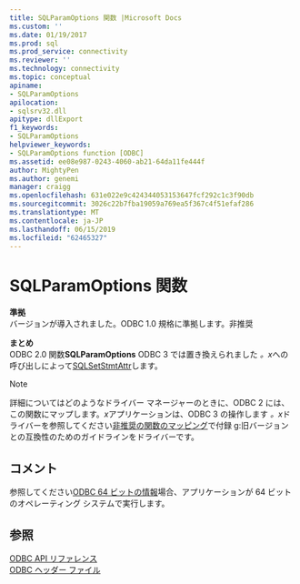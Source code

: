 ```yaml
---
title: SQLParamOptions 関数 |Microsoft Docs
ms.custom: ''
ms.date: 01/19/2017
ms.prod: sql
ms.prod_service: connectivity
ms.reviewer: ''
ms.technology: connectivity
ms.topic: conceptual
apiname:
- SQLParamOptions
apilocation:
- sqlsrv32.dll
apitype: dllExport
f1_keywords:
- SQLParamOptions
helpviewer_keywords:
- SQLParamOptions function [ODBC]
ms.assetid: ee08e987-0243-4060-ab21-64da11fe444f
author: MightyPen
ms.author: genemi
manager: craigg
ms.openlocfilehash: 631e022e9c424344053153647fcf292c1c3f90db
ms.sourcegitcommit: 3026c22b7fba19059a769ea5f367c4f51efaf286
ms.translationtype: MT
ms.contentlocale: ja-JP
ms.lasthandoff: 06/15/2019
ms.locfileid: "62465327"
---
```

# <a name="sqlparamoptions-function"></a>SQLParamOptions 関数
**準拠**  
 バージョンが導入されました。ODBC 1.0 規格に準拠します。非推奨  
  
 **まとめ**  
 ODBC 2.0 関数**SQLParamOptions** ODBC 3 では置き換えられました *。x*への呼び出しによって[SQLSetStmtAttr](../../../odbc/reference/syntax/sqlsetstmtattr-function.md)します。  
  
> [!NOTE]  
>  詳細についてはどのようなドライバー マネージャーのときに、ODBC 2 には、この関数にマップします。*x*アプリケーションは、ODBC 3 の操作します *。x*ドライバーを参照してください[非推奨の関数のマッピング](../../../odbc/reference/appendixes/mapping-deprecated-functions.md)で付録 g:旧バージョンとの互換性のためのガイドラインをドライバーです。  
  
## <a name="remarks"></a>コメント  
 参照してください[ODBC 64 ビットの情報](../../../odbc/reference/odbc-64-bit-information.md)場合、アプリケーションが 64 ビットのオペレーティング システムで実行します。  
  
## <a name="see-also"></a>参照  
 [ODBC API リファレンス](../../../odbc/reference/syntax/odbc-api-reference.md)   
 [ODBC ヘッダー ファイル](../../../odbc/reference/install/odbc-header-files.md)
